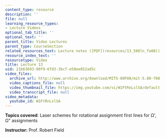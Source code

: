 ```yaml
---
content_type: resource
description: ''
file: null
learning_resource_types:
- Lecture Videos
optional_tab_title: ''
optional_text: ''
parent_title: Video Lectures
parent_type: CourseSection
related_resources_text: Lecture notes ([PDF](resources/13_580ln_fa08))
resource_index_text: ''
resourcetype: Video
title: Lecture 13
uid: 21b63693-90f9-6fd3-3bcf-e50ee852ad5c
video_files:
  archive_url: http://www.archive.org/download/MIT5-80F08/mit-5.80-f08-lec13_300k.mp4
  video_captions_file: null
  video_thumbnail_file: https://img.youtube.com/vi/W1FtRnLslSA/default.jpg
  video_transcript_file: null
video_metadata:
  youtube_id: W1FtRnLslSA
---
```


**Topics covered**: Laser schemes for rotational assignment first lines for Ω', Ω" assignments

**Instructor:** Prof. Robert Field